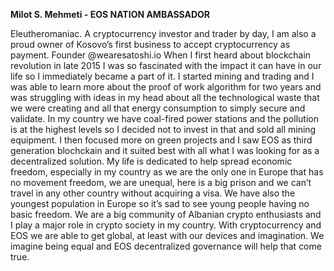 **Milot S. Mehmeti - EOS NATION AMBASSADOR**

Eleutheromaniac. A cryptocurrency investor and trader by day, I am also a proud owner of Kosovo’s first business to accept cryptocurrency as payment. Founder @wearesatoshi.io When I first heard about blockchain revolution in late 2015 I was so fascinated with the impact it can have in our life so I immediately became a part of it. I started mining and trading and I was able to learn more about the proof of work algorithm for two years and was struggling with ideas in my head about all the technological waste that we were creating and all that energy consumption to simply secure and validate. In my country we have coal-fired power stations and the pollution is at the highest levels so I decided not to invest in that and sold all mining equipment. I then focused more on green projects and I saw EOS as third generation blochckain and it suited best with all what I was looking for as a decentralized solution. My life is dedicated to help spread economic freedom, especially in my country as we are the only one in Europe that has no movement freedom, we are unequal, here is a big prison and we can’t travel in any other country without acquiring a visa. We have also the youngest population in Europe so it’s sad to see young people having no basic freedom. We are a big community of Albanian crypto enthusiasts and I play a major role in crypto society in my country. With cryptocurrency and EOS we are able to get global, at least with our devices and imagination. We imagine being equal and EOS decentralized governance will help that come true. 